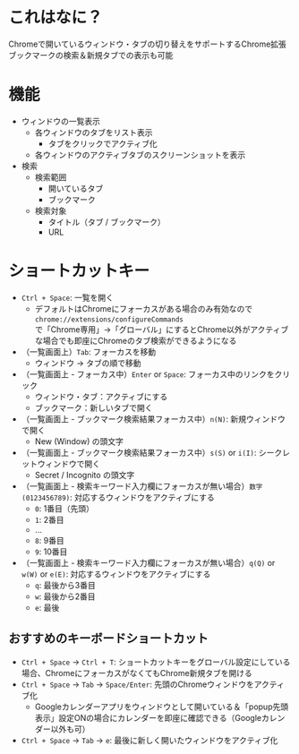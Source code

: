 # これはなに？
Chromeで開いているウィンドウ・タブの切り替えをサポートするChrome拡張  
ブックマークの検索＆新規タブでの表示も可能

# 機能
* ウィンドウの一覧表示
	* 各ウィンドウのタブをリスト表示
		* タブをクリックでアクティブ化
	* 各ウィンドウのアクティブタブのスクリーンショットを表示
* 検索
	* 検索範囲
		* 開いているタブ
		* ブックマーク
	* 検索対象
		* タイトル（タブ / ブックマーク）
		* URL

# ショートカットキー
* `Ctrl + Space`: 一覧を開く
	* デフォルトはChromeにフォーカスがある場合のみ有効なので  
		`chrome://extensions/configureCommands`  
		で「Chrome専用」→「グローバル」にするとChrome以外がアクティブな場合でも即座にChromeのタブ検索ができるようになる
* （一覧画面上）`Tab`: フォーカスを移動
	* ウィンドウ → タブの順で移動
* （一覧画面上 - フォーカス中）`Enter` or `Space`: フォーカス中のリンクをクリック
	* ウィンドウ・タブ：アクティブにする
	* ブックマーク：新しいタブで開く
* （一覧画面上 - ブックマーク検索結果フォーカス中）`n(N)`: 新規ウィンドウで開く
	* New (Window) の頭文字
* （一覧画面上 - ブックマーク検索結果フォーカス中）`s(S)` or `i(I)`: シークレットウィンドウで開く
	* Secret / Incognito の頭文字
* （一覧画面上 - 検索キーワード入力欄にフォーカスが無い場合）`数字(0123456789)`: 対応するウィンドウをアクティブにする
	* `0`: 1番目（先頭）
	* `1`: 2番目
	* ...
	* `8`: 9番目
	* `9`: 10番目
* （一覧画面上 - 検索キーワード入力欄にフォーカスが無い場合）`q(Q)` or `w(W)` or `e(E)`: 対応するウィンドウをアクティブにする
	* `q`: 最後から3番目
	* `w`: 最後から2番目
	* `e`: 最後

## おすすめのキーボードショートカット
* `Ctrl + Space` -> `Ctrl + T`: ショートカットキーをグローバル設定にしている場合、ChromeにフォーカスがなくてもChrome新規タブを開ける
* `Ctrl + Space` -> `Tab` -> `Space/Enter`: 先頭のChromeウィンドウをアクティブ化
	* Googleカレンダーアプリをウィンドウとして開いている＆「popup先頭表示」設定ONの場合にカレンダーを即座に確認できる（Googleカレンダー以外も可）
* `Ctrl + Space` -> `Tab` -> `e`: 最後に新しく開いたウィンドウをアクティブ化
